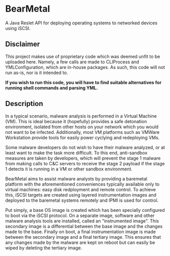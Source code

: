 # BearMetal
A Java Reslet API for deploying operating systems to networked devices using iSCSI.

## Disclaimer
This project makes use of proprietary code which was deemed unfit to be uploaded here. 
Namely, a few calls are made to CLIProcess and YMLConfiguration, which are in-house packages. As such, this code will not run as-is, nor is it intended to. 

**If you wish to run this code, you will have to find suitable alternatives for running shell commands and parsing YML.**

## Description
In a typical scenario, malware analysis is performed in a Virtual Machine (VM). This is ideal because it (hopefully) provides a safe detonation environment, isolated from other hosts on your network which you would not want to be infected. Additionally, most VM platforms such as VMWare Workstation provide tools for easily power cyclying and redeploying VMs.

Some malware developers do not wish to have their malware analyzed, or at least want to make the task more difficult. To this end, anti-sandbox measures are taken by developers, which will prevent the stage 1 malware from making calls to C&C servers to receive the stage 2 payload if the stage 1 detects it is running in a VM or other sandbox environment.

BearMetal aims to assist malware analysts by providing a baremetal platform with the aforementioned conveniences typically available only to virtual machines: easy disk redployment and remote control. To achieve this, iSCSI targets are created using layered instrumentation images and deployed to the baremetal systems remotely and IPMI is used for control. 

Put simply, a base OS image is created which has been specially configured to boot via the iSCSI protocol. On a separate image, software and other malware analysis tools are installed, called an "instrumented image". This secondary image is a differential between the base image and the changes made to the base. Finally on boot, a final instrumentation image is made between the secondary image and a final tertiary image. This ensures that any changes made by the malware are kept on reboot but can easily be wiped by deleting the tertiary image.
